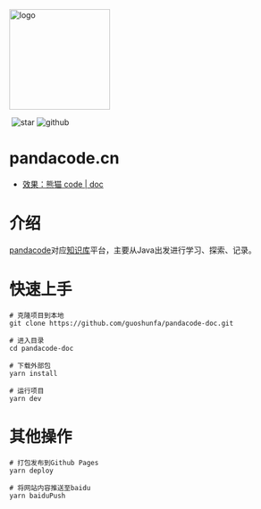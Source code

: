 <img width="180" src="https://cdn.jsdelivr.net/gh/guoshunfa/files/panda/202109101822245.png" alt="logo" data-canonical-src="https://cdn.jsdelivr.net/gh/guoshunfa/files/panda/202109101822245.png" style="max-width: 100%;">

​                                                                                            ![star](https://img.shields.io/github/stars/guoshunfa/pandacode-doc) ![github](https://img.shields.io/github/forks/guoshunfa/pandacode-doc) 

# pandacode.cn

- [效果：熊猫 code | doc](http://doc.pandacode.cn)

# 介绍

[pandacode](https://pandacode.cn)对应[知识库](http://doc.pandacode.cn)平台，主要从Java出发进行学习、探索、记录。

# 快速上手

```shell
# 克隆项目到本地
git clone https://github.com/guoshunfa/pandacode-doc.git

# 进入目录
cd pandacode-doc

# 下载外部包
yarn install

# 运行项目
yarn dev
```

# 其他操作
```shell
# 打包发布到Github Pages
yarn deploy

# 将网站内容推送至baidu
yarn baiduPush
```
